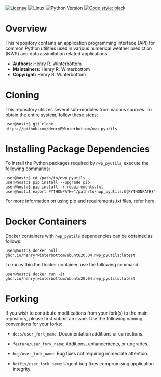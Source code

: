 [![License](https://img.shields.io/badge/License-Proprietary-black)](https://github.com/HenryRWinterbottom/nwp_pyutils/blob/develop/LICENSE.md)
![Linux](https://img.shields.io/badge/Linux-ubuntu%7Ccentos-lightgrey)
![Python Version](https://img.shields.io/badge/Python->=3.9-blue)
[![Code style: black](https://img.shields.io/badge/Code%20Style-black-purple.svg)](https://github.com/psf/black)

# Overview

This repository contains an application programming interface (API)
for common Python utilities used in various numerical weather prediction
(NWP) and data assimilation related applications.

- **Authors:** [Henry R. Winterbottom](mailto:hrwinterbottomwxdev@gmail.com)
- **Maintainers:** Henry R. Winterbottom
- **Copyright:** Henry R. Winterbottom

# Cloning

This repository utilizes several sub-modules from various sources. To
obtain the entire system, follow these steps:

~~~shell
user@host:$ git clone https://github.com/HenryRWinterbottom/nwp_pyutils
~~~

# Installing Package Dependencies

To install the Python packages required by `nwp_pyutils`, execute the
following commands:

~~~shell
user@host:$ cd /path/to/nwp_pyutils
user@host:$ pip install --upgrade pip
user@host:$ pip install -r requirements.txt
user@host:$ export PYTHONPATH="/path/to/nwp_pyutils:${PYTHONPATH}"
~~~

For more information on using pip and requirements.txt files, refer
[here](https://pip.pypa.io/en/stable/reference/requirements-file-format/).

# Docker Containers

Docker containers with `nwp_pyutils` dependencies can be obtained as
follows:

~~~shell
user@host:$ docker pull ghcr.io/henryrwinterbottom/ubuntu20.04.nwp_pyutils:latest
~~~

To run within the Docker container, use the following command:

~~~shell
user@host:$ docker run -it ghcr.io/henryrwinterbottom/ubuntu20.04.nwp_pyutils:latest
~~~

# Forking

If you wish to contribute modifications from your fork(s) to the main
repository, please first submit an issue. Use the following naming
conventions for your forks:

- `docs/user_fork_name`: Documentation additions or corrections.

- `feature/user_fork_name`: Additions, enhancements, or upgrades.

- `bug/user_fork_name`: Bug fixes not requiring immediate attention.

- `hotfix/user_fork_name`: Urgent bug fixes compromising application integrity.
